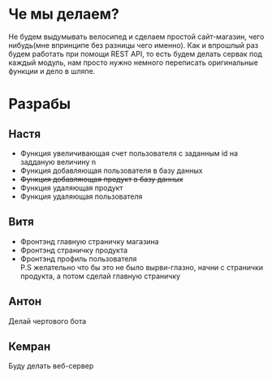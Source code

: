 # Че мы делаем?
Не будем выдумывать велосипед и сделаем простой сайт-магазин, чего нибудь(мне впринципе без разницы чего именно). Как и впрошлый раз будем работать при помощи REST API, то есть будем делать сервак под каждый модуль, нам просто нужно немного переписать оригинальные функции и дело в шляпе.
# Разрабы
## Настя
- Функция увеличивающая счет пользователя с заданным id на задданую величину n<br>
- Функция добавляющая пользователя в базу данных<br>
- ~~Функция добавляющая продукт в базу данных~~<br>
- Функция удаляющая продукт<br>
- Функция удаляющая пользователя<br>
## Витя
- Фронтэнд главную страничку магазина <br>
- Фронтэнд страничку продукта<br>
- Фронтэнд профиль пользователя <br>
P.S желательно что бы это не было вырви-глазно, начни с странички продукта, а потом сделай главную страничку
## Антон
Делай чертового бота
## Кемран
Буду делать веб-сервер
